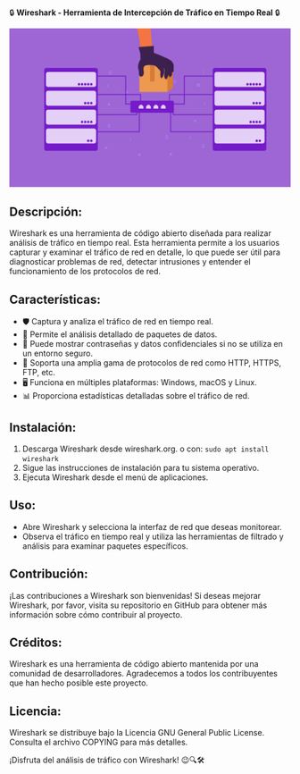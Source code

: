 
🔒 **Wireshark - Herramienta de Intercepción de Tráfico en Tiempo Real** 🔒

![MITM](/Images/icon.png)

Descripción:
------------
Wireshark es una herramienta de código abierto diseñada para realizar análisis
de tráfico en tiempo real. Esta herramienta permite a los usuarios capturar y 
examinar el tráfico de red en detalle, lo que puede ser útil para diagnosticar 
problemas de red, detectar intrusiones y entender el funcionamiento de los 
protocolos de red.

Características:
----------------
- 🛡️ Captura y analiza el tráfico de red en tiempo real.
- 🔄 Permite el análisis detallado de paquetes de datos.
- 🔑 Puede mostrar contraseñas y datos confidenciales si no se utiliza en un entorno seguro.
- 📶 Soporta una amplia gama de protocolos de red como HTTP, HTTPS, FTP, etc.
- 🖥️ Funciona en múltiples plataformas: Windows, macOS y Linux.
- 📊 Proporciona estadísticas detalladas sobre el tráfico de red.

Instalación:
-------------
1. Descarga Wireshark desde wireshark.org.  o con: `sudo apt install wireshark`
2. Sigue las instrucciones de instalación para tu sistema operativo.
3. Ejecuta Wireshark desde el menú de aplicaciones.

Uso:
-----
- Abre Wireshark y selecciona la interfaz de red que deseas monitorear.
- Observa el tráfico en tiempo real y utiliza las herramientas de filtrado y 
     análisis para examinar paquetes específicos.

Contribución:
--------------
¡Las contribuciones a Wireshark son bienvenidas! Si deseas mejorar Wireshark, 
por favor, visita su repositorio en GitHub para obtener más información sobre 
cómo contribuir al proyecto.

Créditos:
----------
Wireshark es una herramienta de código abierto mantenida por una comunidad de 
desarrolladores. Agradecemos a todos los contribuyentes que han hecho posible 
este proyecto.

Licencia:
----------
Wireshark se distribuye bajo la Licencia GNU General Public License. Consulta 
el archivo COPYING para más detalles.

¡Disfruta del análisis de tráfico con Wireshark! 😉🔍🛠️

